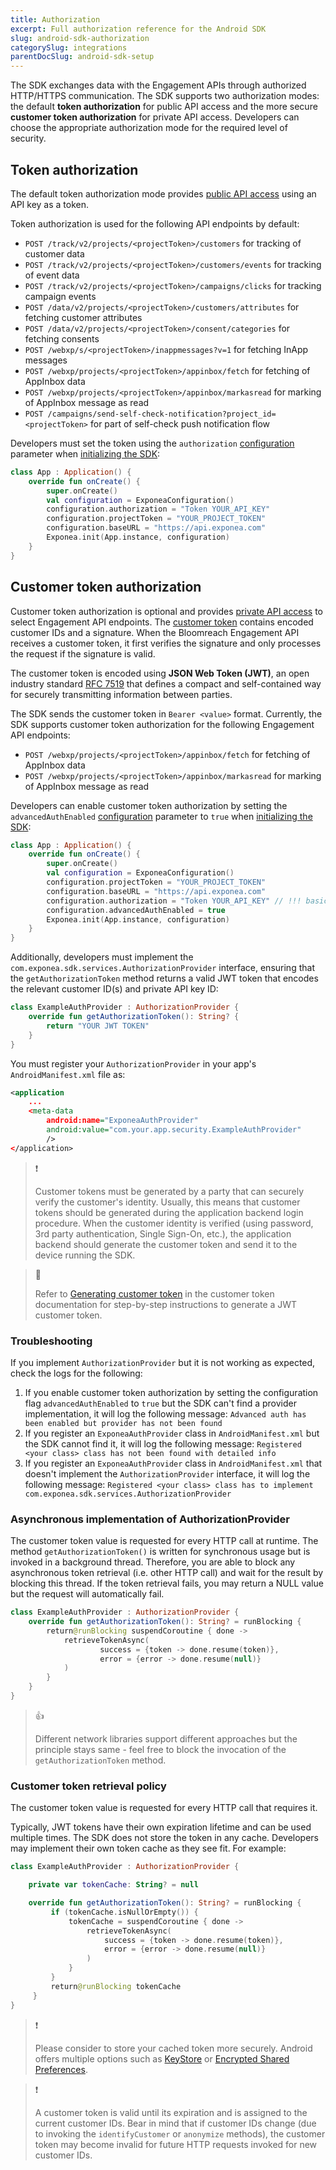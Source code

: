 ```yaml
---
title: Authorization
excerpt: Full authorization reference for the Android SDK
slug: android-sdk-authorization
categorySlug: integrations
parentDocSlug: android-sdk-setup
---
```


The SDK exchanges data with the Engagement APIs through authorized HTTP/HTTPS communication. The SDK supports two authorization modes: the default **token authorization** for public API access and the more secure **customer token authorization** for private API access. Developers can choose the appropriate authorization mode for the required level of security.

## Token authorization

The default token authorization mode provides [public API access](https://documentation.bloomreach.com/engagement/reference/authentication#public-api-access) using an API key as a token. 

Token authorization is used for the following API endpoints by default:

* `POST /track/v2/projects/<projectToken>/customers` for tracking of customer data
* `POST /track/v2/projects/<projectToken>/customers/events` for tracking of event data
* `POST /track/v2/projects/<projectToken>/campaigns/clicks` for tracking campaign events
* `POST /data/v2/projects/<projectToken>/customers/attributes` for fetching customer attributes
* `POST /data/v2/projects/<projectToken>/consent/categories` for fetching consents
* `POST /webxp/s/<projectToken>/inappmessages?v=1` for fetching InApp messages
* `POST /webxp/projects/<projectToken>/appinbox/fetch` for fetching of AppInbox data
* `POST /webxp/projects/<projectToken>/appinbox/markasread` for marking of AppInbox message as read
* `POST /campaigns/send-self-check-notification?project_id=<projectToken>` for part of self-check push notification flow

Developers must set the token using the `authorization` [configuration](https://documentation.bloomreach.com/engagement/docs/android-sdk-configuration) parameter when [initializing the SDK](https://documentation.bloomreach.com/engagement/docs/android-sdk-setup#initialize-the-sdk):

```kotlin
class App : Application() {
    override fun onCreate() {
        super.onCreate()
        val configuration = ExponeaConfiguration()
        configuration.authorization = "Token YOUR_API_KEY"
        configuration.projectToken = "YOUR_PROJECT_TOKEN"
        configuration.baseURL = "https://api.exponea.com"
        Exponea.init(App.instance, configuration)
    }
}
```

## Customer token authorization

Customer token authorization is optional and provides [private API access](authentication#private-api-access) to select Engagement API endpoints. The [customer token](https://documentation.bloomreach.com/engagement/docs/customer-token) contains encoded customer IDs and a signature. When the Bloomreach Engagement API receives a customer token, it first verifies the signature and only processes the request if the signature is valid.

The customer token is encoded using **JSON Web Token (JWT)**, an open industry standard [RFC 7519](https://tools.ietf.org/html/rfc7519) that defines a compact and self-contained way for securely transmitting information between parties.

The SDK sends the customer token in `Bearer <value>` format. Currently, the SDK supports customer token authorization for the following Engagement API endpoints:

* `POST /webxp/projects/<projectToken>/appinbox/fetch` for fetching of AppInbox data
* `POST /webxp/projects/<projectToken>/appinbox/markasread` for marking of AppInbox message as read

Developers can enable customer token authorization by setting the `advancedAuthEnabled` [configuration](ios-sdk-configuration) parameter to `true` when [initializing the SDK](ios-sdk-setup#initialize-the-sdk):

```kotlin
class App : Application() {
    override fun onCreate() {
        super.onCreate()
        val configuration = ExponeaConfiguration()
        configuration.projectToken = "YOUR_PROJECT_TOKEN"
        configuration.baseURL = "https://api.exponea.com"
        configuration.authorization = "Token YOUR_API_KEY" // !!! basic authorization is required
        configuration.advancedAuthEnabled = true
        Exponea.init(App.instance, configuration)
    }
}
```

Additionally, developers must implement the `com.exponea.sdk.services.AuthorizationProvider` interface, ensuring that the `getAuthorizationToken` method returns a valid JWT token that encodes the relevant customer ID(s) and private API key ID:

```kotlin
class ExampleAuthProvider : AuthorizationProvider {
    override fun getAuthorizationToken(): String? {
        return "YOUR JWT TOKEN"
    }
}
```

You must register your `AuthorizationProvider` in your app's `AndroidManifest.xml` file as:

```xml
<application
    ...
    <meta-data
        android:name="ExponeaAuthProvider"
        android:value="com.your.app.security.ExampleAuthProvider"
        />
</application>
```

> ❗️
>
> Customer tokens must be generated by a party that can securely verify the customer's identity. Usually, this means that customer tokens should be generated during the application backend login procedure. When the customer identity is verified (using password, 3rd party authentication, Single Sign-On, etc.), the application backend should generate the customer token and send it to the device running the SDK.

> 📘
>
> Refer to [Generating customer token](customer-token#generating-customer-token) in the customer token documentation for step-by-step instructions to generate a JWT customer token.

### Troubleshooting

If you implement `AuthorizationProvider` but it is not working as expected, check the logs for the following:
1. If you enable customer token authorization by setting the configuration flag `advancedAuthEnabled` to `true` but the SDK can't find a provider implementation, it will log the following message:
`Advanced auth has been enabled but provider has not been found`
2. If you register an `ExponeaAuthProvider` class in `AndroidManifest.xml` but the SDK cannot find it, it will log the following message:
`Registered <your class> class has not been found with detailed info`
2. If you register an `ExponeaAuthProvider` class in `AndroidManifest.xml` that doesn't implement the `AuthorizationProvider` interface, it will log the following message:
`Registered <your class> class has to implement com.exponea.sdk.services.AuthorizationProvider`

### Asynchronous implementation of AuthorizationProvider

The customer token value is requested for every HTTP call at runtime. The method `getAuthorizationToken()` is written for synchronous usage but is invoked in a background thread. Therefore, you are able to block any asynchronous token retrieval (i.e. other HTTP call) and wait for the result by blocking this thread. If the token retrieval fails, you may return a NULL value but the request will automatically fail.

```kotlin
class ExampleAuthProvider : AuthorizationProvider {
    override fun getAuthorizationToken(): String? = runBlocking {
        return@runBlocking suspendCoroutine { done ->
            retrieveTokenAsync(
                    success = {token -> done.resume(token)},
                    error = {error -> done.resume(null)}
            )
        }
    }
}
```

> 👍
>
> Different network libraries support different approaches but the principle stays same - feel free to block the invocation of the `getAuthorizationToken` method.

### Customer token retrieval policy

The customer token value is requested for every HTTP call that requires it.

Typically, JWT tokens have their own expiration lifetime and can be used multiple times. The SDK does not store the token in any cache. Developers may implement their own token cache as they see fit. For example:

```kotlin
class ExampleAuthProvider : AuthorizationProvider {

    private var tokenCache: String? = null

    override fun getAuthorizationToken(): String? = runBlocking {
         if (tokenCache.isNullOrEmpty()) {
             tokenCache = suspendCoroutine { done ->
                 retrieveTokenAsync(
                     success = {token -> done.resume(token)},
                     error = {error -> done.resume(null)}
                 )
             }
         }
         return@runBlocking tokenCache
     }
}
```

> ❗️
>
> Please consider to store your cached token more securely. Android offers multiple options such as [KeyStore](https://developer.android.com/training/articles/keystore) or [Encrypted Shared Preferences](https://developer.android.com/reference/androidx/security/crypto/EncryptedSharedPreferences).

> ❗️
>
> A customer token is valid until its expiration and is assigned to the current customer IDs. Bear in mind that if customer IDs change (due to invoking the `identifyCustomer` or `anonymize` methods), the customer token may become invalid for future HTTP requests invoked for new customer IDs.